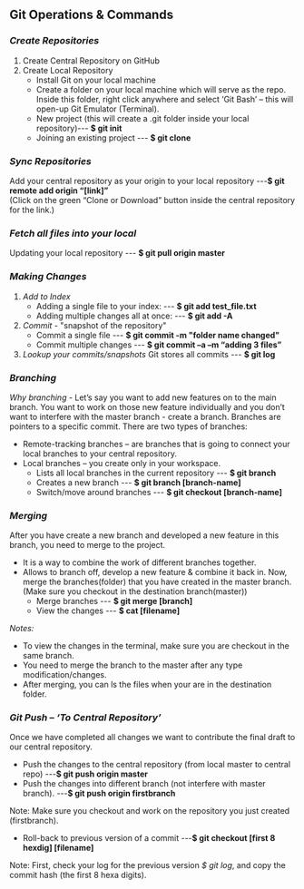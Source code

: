 ## Git Operations & Commands

### *Create Repositories*
  1. Create Central Repository on GitHub
  2. Create Local Repository
     * Install Git on your local machine
     * Create a folder on your local machine which will serve as the repo. Inside this folder, right click anywhere and select ‘Git Bash’ – this will open-up Git Emulator (Terminal).
     * New project (this will create a .git folder inside your local repository)--- **$ git init**	 
     * Joining an existing project --- **$ git clone** 
### *Sync Repositories*
  Add your central repository as your origin to your local repository ---**$ git remote add origin “[link]”**  
  (Click on the green “Clone or Download” button inside the central repository for the link.)
### *Fetch all files into your local*
  Updating your local repository --- **$ git pull origin master**
### *Making Changes*
  1. *Add to Index*
     * Adding a single file to your index:  --- **$ git add test_file.txt**
     * Adding multiple changes all at once: --- **$ git add -A**
  2. *Commit* - "snapshot of the repository"
     * Commit a single file --- **$ git commit -m "folder name changed"**
     * Commit multiple changes --- **$ git commit –a –m “adding 3 files”**
  3. *Lookup your commits/snapshots* 
     Git stores all commits --- **$ git log**

### *Branching*
  *Why branching* - Let’s say you want to add new features on to the main branch. You want to work on those new feature individually and you don’t want to interfere with the master branch - create a branch.
  Branches are pointers to a specific commit. There are two types of branches:
  - Remote-tracking branches – are branches that is  going to connect your local branches to your central repository.
  - Local branches – you create only in your workspace.
    * Lists all local branches in the current repository --- **$ git branch**
    * Creates a new branch        --- **$ git branch [branch-name]**
    * Switch/move around branches --- **$ git checkout [branch-name]**
### *Merging*
After you have create a new branch and developed a new feature in this branch, you need to merge to the project.
  - It is a way to combine the work of different branches together.
  - Allows to branch off, develop a new feature & combine it back in.
Now, merge the branches(folder) that you have created in the master branch. (Make sure you checkout in the destination branch(master))
    * Merge branches  ---  **$ git merge [branch]**
	* View the changes   ---  **$ cat [filename]**	
	
*Notes:*
- To view the changes in the terminal, make sure you are checkout in the same branch.
- You need to merge the branch to the master after any type modification/changes.
- After merging, you can ls the files when your are in the destination folder.
### *Git Push – ‘To Central Repository’*
  Once we have completed all changes we want to contribute the final draft to our central repository.
  * Push the changes to the central repository (from local master to central repo) ---**$ git push origin master**
  * Push the changes into different branch (not interfere with master branch). ---**$ git push origin firstbranch**
  
  Note: Make sure you checkout and work on the repository you just created (firstbranch).
  * Roll-back to previous version of a commit ---**$ git checkout [first 8 hexdig] [filename]**
  
  Note: First, check your log for the previous version *$ git log*, and copy the commit hash (the first 8 hexa digits).
